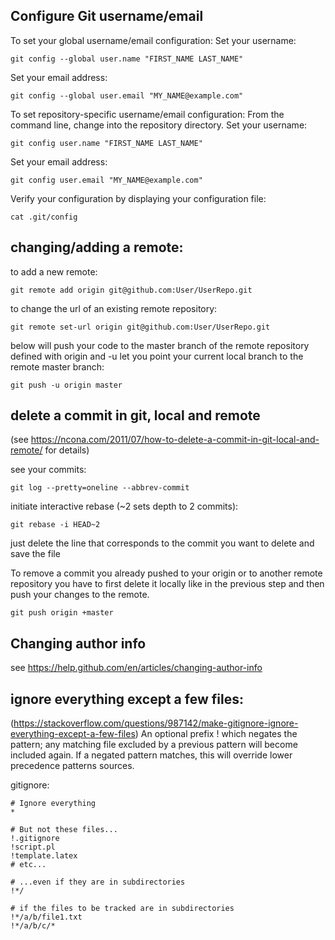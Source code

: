 ## Configure Git username/email

To set your global username/email configuration:
Set your username:
```
git config --global user.name "FIRST_NAME LAST_NAME"
```
Set your email address:
```
git config --global user.email "MY_NAME@example.com"
```
To set repository-specific username/email configuration:
From the command line, change into the repository directory.
Set your username:
```
git config user.name "FIRST_NAME LAST_NAME"
```
Set your email address:
```
git config user.email "MY_NAME@example.com"
```
Verify your configuration by displaying your configuration file:
```
cat .git/config
```

## changing/adding a remote:

to add a new remote:
```
git remote add origin git@github.com:User/UserRepo.git
```
to change the url of an existing remote repository:
```
git remote set-url origin git@github.com:User/UserRepo.git
```

below will push your code to the master branch of the remote repository defined with origin and -u let you point your current local branch to the remote master branch:
```
git push -u origin master
```

## delete a commit in git, local and remote
(see https://ncona.com/2011/07/how-to-delete-a-commit-in-git-local-and-remote/ for details)

see your commits:
```
git log --pretty=oneline --abbrev-commit
```

initiate interactive rebase (~2 sets depth to 2 commits):
```
git rebase -i HEAD~2
```

just delete the line that corresponds to the commit you want to delete and save the file

To remove a commit you already pushed to your origin or to another remote repository you have to first delete it locally like in the previous step and then push your changes to the remote.
```
git push origin +master
```

## Changing author info

see https://help.github.com/en/articles/changing-author-info

## ignore everything except a few files:
(https://stackoverflow.com/questions/987142/make-gitignore-ignore-everything-except-a-few-files)
An optional prefix ! which negates the pattern; any matching file excluded by a previous pattern will become included again. If a negated pattern matches, this will override lower precedence patterns sources.

gitignore:

```
# Ignore everything
*

# But not these files...
!.gitignore
!script.pl
!template.latex
# etc...

# ...even if they are in subdirectories
!*/

# if the files to be tracked are in subdirectories
!*/a/b/file1.txt
!*/a/b/c/*
```
